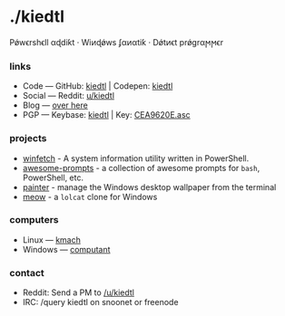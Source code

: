 <link rel="stylesheet" href="https://use.fontawesome.com/releases/v5.8.2/css/all.css" integrity="sha384-oS3vJWv+0UjzBfQzYUhtDYW+Pj2yciDJxpsK1OYPAYjqT085Qq/1cq5FLXAZQ7Ay" crossorigin="anonymous"><link href="https://fonts.googleapis.com/css?family=Lobster%7CDroid%20Sans" rel="stylesheet">

# ./kiedtl

P&#x1FF;w&#x3F5;rsh&#x3F5;ll &#x3B1;&#x256;di&#x199;t &#xB7; Wi&#x377;&#x256;&#x1FF;ws &#x284;&#x3B1;&#x377;&#x3B1;ti&#x199; &#xB7; D&#x1FF;t&#x377;&#x3F5;t pr&#x1FF;gr&#x3B1;&#x3FB;&#x3FB;&#x3F5;r

<h3>links</h3>
<ul class="fa-ul">
    <li><span class="fab fa-li fa-github" aria-hidden="true"></span> Code — GitHub:
    	<a href="https://github.com/kiedtl" title="GitHub profile">kiedtl</a> | Codepen: <a href="https://codepen.io/kiedtl" title="Codepen profile">kiedtl</a>
    </li>
    <li><span class="fab fa-li fa-reddit" aria-hidden="true"></span> Social — Reddit:
    	<a href="https://reddit.com/u/kiedtl" title="Reddit profile">u/kiedtl</a> 
    </li>		
    <li><span class="fas fa-li fa-blog" aria-hidden="true"></span> Blog —
    	<a href="/blog/" title="blog">over here</a> 
    </li>
    <li><span class="fas fa-li fa-lock" aria-hidden="true"></span>PGP — Keybase:
    	<a href="https://keybase.io/kiedtl" title="Keybase profile">kiedtl</a> | Key: <a download href="/files/CEA9620E.asc" title="0DD9 A971 D788 7A29 5C5A D789 6A01 949D CEA9 620E">CEA9620E.asc</a>
    </li>
</ul>

### projects

- [winfetch](https://github.com/lptstr/winfetch) - A system information utility written in PowerShell.
- [awesome-prompts](https://github.com/lptstr/awesome-prompts) - a collection of awesome prompts for `bash`, PowerShell, etc.
- [painter](https://github.com/lptstr/painter) - manage the Windows desktop wallpaper from the terminal
- [meow](github.com/kiedtl/meow) - a `lolcat` clone for Windows

### computers

<ul class="fa-ul">
	<li>
		<span class="fab fa-li fa-linux" aria-hidden="true"></span>Linux — <a href="/computers/kmach">kmach</a>
	</li>	
	<li>
		<span class="fab fa-li fa-windows" aria-hidden="true"></span>Windows — <a href="/computers/computant">computant</a>
	</li>
</ul>

<h3>contact</h3>
<ul class="fa-ul">
    <li>
			<span class="far fa-li fa-envelope" aria-hidden="true"></span>
                Reddit: Send a PM to <a href="https://reddit.com/u/kiedtl" title="Reddit profile">/u/kiedtl</a> 
    </li>
    <li>
			<span class="far fa-li fa-comment-alt" aria-hidden="true"></span>
                IRC: /query kiedtl on snoonet or freenode
    </li>
</ul>
